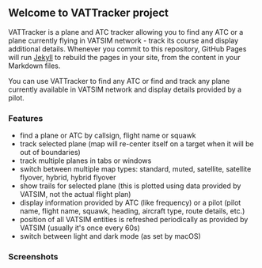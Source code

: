 ## Welcome to VATTracker project

VATTracker is a plane and ATC tracker allowing you to find any ATC or a plane currently flying in VATSIM network - track its course and display additional details.
Whenever you commit to this repository, GitHub Pages will run [Jekyll](https://jekyllrb.com/) to rebuild the pages in your site, from the content in your Markdown files.

You can use VATTracker to find any ATC or find and track any plane currently available in VATSIM network and display details provided by a pilot.

### Features
- find a plane or ATC by callsign, flight name or squawk
- track selected plane (map will re-center itself on a target when it will be out of boundaries)
- track multiple planes in tabs or windows
- switch between multiple map types: standard, muted, satellite, satellite flyover, hybrid, hybrid flyover
- show trails for selected plane (this is plotted using data provided by VATSIM, not the actual flight plan)
- display information provided by ATC (like frequency) or a pilot (pilot name, flight name, squawk, heading, aircraft type, route details, etc.)
- position of all VATSIM entities is refreshed periodically as provided by VATSIM (usually it's once every 60s)
- switch between light and dark mode (as set by macOS)

### Screenshots
